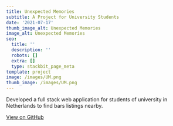 ```yaml
---
title: Unexpected Memories
subtitle: A Project for University Students
date: '2021-07-17'
thumb_image_alt: Unexpected Memories
image_alt: Unexpected Memories
seo:
  title: ''
  description: ''
  robots: []
  extra: []
  type: stackbit_page_meta
template: project
image: /images/UM.png
thumb_image: /images/UM.png
---
```

Developed a full stack web application for students of university in Netherlands to find bars listings nearby.

[View on GitHub](https://github.com/usmanwalana/Portfolio-Public/tree/master/Unexpected-Memories)

